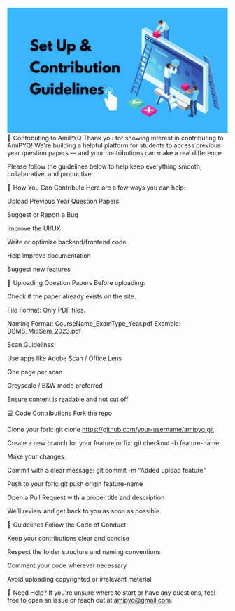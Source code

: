 ![Contribute](assets/contribution.png)
🤝 Contributing to AmiPYQ
Thank you for showing interest in contributing to AmiPYQ! We're building a helpful platform for students to access previous year question papers — and your contributions can make a real difference.

Please follow the guidelines below to help keep everything smooth, collaborative, and productive.

📝 How You Can Contribute
Here are a few ways you can help:

Upload Previous Year Question Papers

Suggest or Report a Bug

Improve the UI/UX

Write or optimize backend/frontend code

Help improve documentation

Suggest new features

📂 Uploading Question Papers
Before uploading:

Check if the paper already exists on the site.

File Format: Only PDF files.

Naming Format: CourseName_ExamType_Year.pdf
Example: DBMS_MidSem_2023.pdf

Scan Guidelines:

Use apps like Adobe Scan / Office Lens

One page per scan

Greyscale / B&W mode preferred

Ensure content is readable and not cut off

💻 Code Contributions
Fork the repo

Clone your fork:
git clone https://github.com/your-username/amipyq.git

Create a new branch for your feature or fix:
git checkout -b feature-name

Make your changes

Commit with a clear message:
git commit -m "Added upload feature"

Push to your fork:
git push origin feature-name

Open a Pull Request with a proper title and description

We’ll review and get back to you as soon as possible.

📌 Guidelines
Follow the Code of Conduct

Keep your contributions clear and concise

Respect the folder structure and naming conventions

Comment your code wherever necessary

Avoid uploading copyrighted or irrelevant material

🙋 Need Help?
If you're unsure where to start or have any questions, feel free to open an issue or reach out at amipyq@gmail.com.
